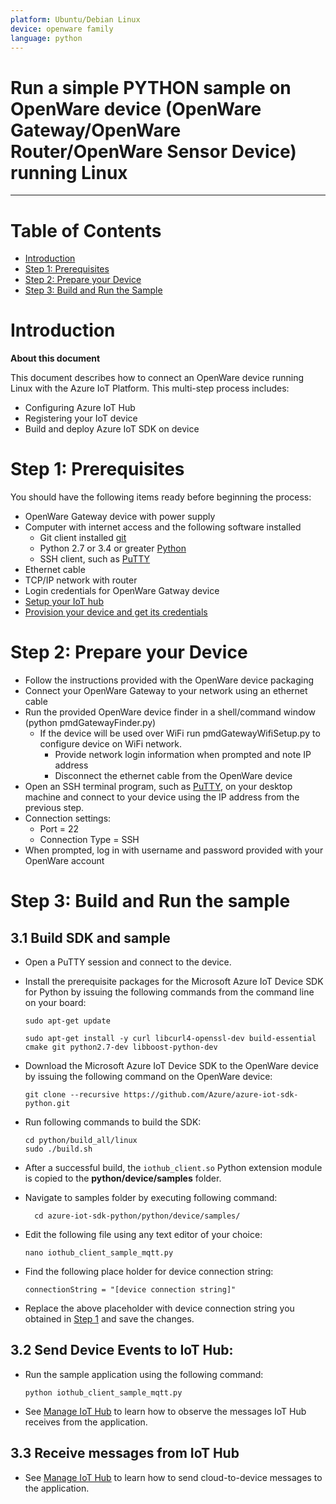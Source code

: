 ```yaml
---
platform: Ubuntu/Debian Linux
device: openware family
language: python
---
```


Run a simple PYTHON sample on OpenWare device (OpenWare Gateway/OpenWare Router/OpenWare Sensor Device) running Linux
===
---

# Table of Contents

-   [Introduction](#Introduction)
-   [Step 1: Prerequisites](#Prerequisites)
-   [Step 2: Prepare your Device](#PrepareDevice)
-   [Step 3: Build and Run the Sample](#Build)

<a name="Introduction"></a>
# Introduction

**About this document**

This document describes how to connect an OpenWare device running Linux with the Azure IoT Platform. This multi-step process includes:
-   Configuring Azure IoT Hub
-   Registering your IoT device
-   Build and deploy Azure IoT SDK on device

<a name="Prerequisites"></a>
# Step 1: Prerequisites

You should have the following items ready before beginning the process:

-   OpenWare Gateway device with power supply
-   Computer with internet access and the following software installed
    -   Git client installed [git](https://git-scm.com)
    -   Python 2.7 or 3.4 or greater [Python](https://python.org)
    -   SSH client, such as [PuTTY](http://www.putty.org/)
-   Ethernet cable
-   TCP/IP network with router
-   Login credentials for OpenWare Gatway device
-   [Setup your IoT hub][lnk-setup-iot-hub]
-   [Provision your device and get its credentials][lnk-manage-iot-hub]

<a name="PrepareDevice"></a>
# Step 2: Prepare your Device
-   Follow the instructions provided with the OpenWare device packaging
-   Connect your OpenWare Gateway to your network using an ethernet cable
-   Run the provided OpenWare device finder in a shell/command window (python pmdGatewayFinder.py)
    -   If the device will be used over WiFi run pmdGatewayWifiSetup.py to configure device on WiFi network.
        -   Provide network login information when prompted and note IP address
        -   Disconnect the ethernet cable from the OpenWare device
-   Open an SSH terminal program, such as [PuTTY](http://www.putty.org/), on your desktop machine and connect to your device using the IP address from the previous step.
-   Connection settings:
    -   Port = 22
    -   Connection Type = SSH
-   When prompted, log in with username and password provided with your OpenWare account

<a name="Build"></a>
# Step 3: Build and Run the sample

<a name="Load"></a>
## 3.1 Build SDK and sample

-   Open a PuTTY session and connect to the device.

-   Install the prerequisite packages for the Microsoft Azure IoT Device SDK for Python by issuing the following commands from the command line on your board:

        sudo apt-get update

        sudo apt-get install -y curl libcurl4-openssl-dev build-essential cmake git python2.7-dev libboost-python-dev

-   Download the Microsoft Azure IoT Device SDK to the OpenWare device by issuing the following command on the OpenWare device:

        git clone --recursive https://github.com/Azure/azure-iot-sdk-python.git

-   Run following commands to build the SDK:

        cd python/build_all/linux
        sudo ./build.sh

-   After a successful build, the `iothub_client.so` Python extension module is copied to the **python/device/samples** folder.

- Navigate to samples folder by executing following command:

        cd azure-iot-sdk-python/python/device/samples/

-   Edit the following file using any text editor of your choice:

        nano iothub_client_sample_mqtt.py

-   Find the following place holder for device connection string:

        connectionString = "[device connection string]"

-   Replace the above placeholder with device connection string you obtained in [Step 1](#Prerequisites) and save the changes.

## 3.2 Send Device Events to IoT Hub:

-   Run the sample application using the following command:

        python iothub_client_sample_mqtt.py

-   See [Manage IoT Hub][lnk-manage-iot-hub] to learn how to observe the messages IoT Hub receives from the application.

## 3.3 Receive messages from IoT Hub

-   See [Manage IoT Hub][lnk-manage-iot-hub] to learn how to send cloud-to-device messages to the application.

[lnk-setup-iot-hub]: ../setup_iothub.md
[lnk-manage-iot-hub]: ../manage_iot_hub.md
